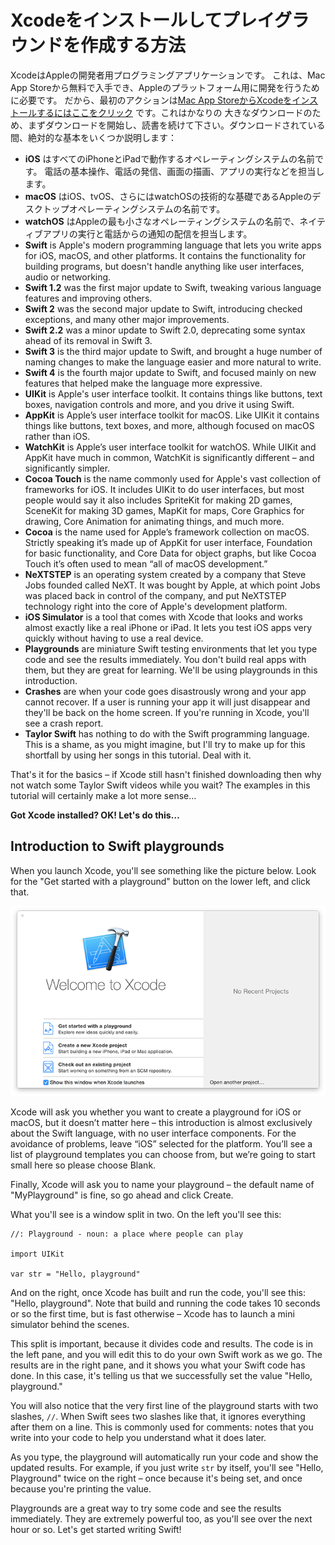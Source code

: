 # Xcodeをインストールしてプレイグラウンドを作成する方法

XcodeはAppleの開発者用プログラミングアプリケーションです。 これは、Mac App Storeから無料で入手でき、Appleのプラットフォーム用に開発を行うために必要です。 だから、最初のアクションは[Mac App StoreからXcodeをインストールするにはここをクリック](https://itunes.apple.com/us/app/xcode/id497799835?mt=12&at=10l8cn&ct=hws) です。これはかなりの 大きなダウンロードのため、まずダウンロードを開始し、読書を続けて下さい。ダウンロードされている間、絶対的な基本をいくつか説明します：

- **iOS** はすべてのiPhoneとiPadで動作するオペレーティングシステムの名前です。 電話の基本操作、電話の発信、画面の描画、アプリの実行などを担当します。
- **macOS** はiOS、tvOS、さらにはwatchOSの技術的な基礎であるAppleのデスクトップオペレーティングシステムの名前です。
- **watchOS** はAppleの最も小さなオペレーティングシステムの名前で、ネイティブアプリの実行と電話からの通知の配信を担当します。
- **Swift** is Apple's modern programming language that lets you write apps for iOS, macOS, and other platforms. It contains the functionality for building programs, but doesn't handle anything like user interfaces, audio or networking.
- **Swift 1.2** was the first major update to Swift, tweaking various language features and improving others.
- **Swift 2** was the second major update to Swift, introducing checked exceptions, and many other major improvements.
- **Swift 2.2** was a minor update to Swift 2.0, deprecating some syntax ahead of its removal in Swift 3.
- **Swift 3** is the third major update to Swift, and brought a huge number of naming changes to make the language easier and more natural to write.
- **Swift 4** is the fourth major update to Swift, and focused mainly on new features that helped make the language more expressive.
- **UIKit** is Apple's user interface toolkit. It contains things like buttons, text boxes, navigation controls and more, and you drive it using Swift.
- **AppKit** is Apple’s user interface toolkit for macOS. Like UIKit it contains things like buttons, text boxes, and more, although focused on macOS rather than iOS.
- **WatchKit** is Apple’s user interface toolkit for watchOS. While UIKit and AppKit have much in common, WatchKit is significantly different – and significantly simpler.
- **Cocoa Touch** is the name commonly used for Apple's vast collection of frameworks for iOS. It includes UIKit to do user interfaces, but most people would say it also includes SpriteKit for making 2D games, SceneKit for making 3D games, MapKit for maps, Core Graphics for drawing, Core Animation for animating things, and much more.
- **Cocoa** is the name used for Apple’s framework collection on macOS. Strictly speaking it’s made up of AppKit for user interface, Foundation for basic functionality, and Core Data for object graphs, but like Cocoa Touch it’s often used to mean “all of macOS development.”
- **NeXTSTEP** is an operating system created by a company that Steve Jobs founded called NeXT. It was bought by Apple, at which point Jobs was placed back in control of the company, and put NeXTSTEP technology right into the core of Apple's development platform.
- **iOS Simulator** is a tool that comes with Xcode that looks and works almost exactly like a real iPhone or iPad. It lets you test iOS apps very quickly without having to use a real device.
- **Playgrounds** are miniature Swift testing environments that let you type code and see the results immediately. You don't build real apps with them, but they are great for learning. We'll be using playgrounds in this introduction.
- **Crashes** are when your code goes disastrously wrong and your app cannot recover. If a user is running your app it will just disappear and they'll be back on the home screen. If you're running in Xcode, you'll see a crash report.
- **Taylor Swift** has nothing to do with the Swift programming language. This is a shame, as you might imagine, but I'll try to make up for this shortfall by using her songs in this tutorial. Deal with it.

That's it for the basics – if Xcode still hasn't finished downloading then why not watch some Taylor Swift videos while you wait? The examples in this tutorial will certainly make a lot more sense…

**Got Xcode installed? OK! Let's do this…**

## Introduction to Swift playgrounds

When you launch Xcode, you'll see something like the picture below. Look for the "Get started with a playground" button on the lower left, and click that. 

![When you launch Xcode you'll be asked what kind of project you want to make. Please choose Get Started with a Playground.](0-1.png)

Xcode will ask you whether you want to create a playground for iOS or macOS, but it doesn’t matter here – this introduction is almost exclusively about the Swift language, with no user interface components. For the avoidance of problems, leave “iOS” selected for the platform. You’ll see a list of playground templates you can choose from, but we’re going to start small here so please choose Blank.

Finally, Xcode will ask you to name your playground – the default name of "MyPlayground" is fine, so go ahead and click Create.

What you'll see is a window split in two. On the left you'll see this:

    //: Playground - noun: a place where people can play

    import UIKit

    var str = "Hello, playground"

And on the right, once Xcode has built and run the code, you'll see this: "Hello, playground". Note that build and running the code takes 10 seconds or so the first time, but is fast otherwise – Xcode has to launch a mini simulator behind the scenes.

This split is important, because it divides code and results. The code is in the left pane, and you will edit this to do your own Swift work as we go. The results are in the right pane, and it shows you what your Swift code has done. In this case, it's telling us that we successfully set the value "Hello, playground."

You will also notice that the very first line of the playground starts with two slashes, `//`. When Swift sees two slashes like that, it ignores everything after them on a line. This is commonly used for comments: notes that you write into your code to help you understand what it does later.

As you type, the playground will automatically run your code and show the updated results. For example, if you just write `str` by itself, you'll see "Hello, Playground" twice on the right – once because it's being set, and once because you're printing the value.

Playgrounds are a great way to try some code and see the results immediately. They are extremely powerful too, as you'll see over the next hour or so. Let's get started writing Swift!
